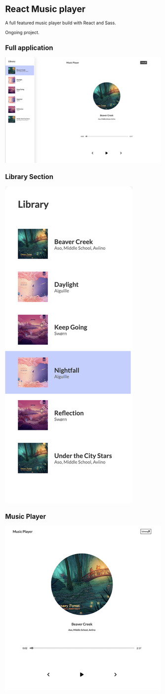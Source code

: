# React Music player

A full featured music player build with React and Sass.

Ongoing project.

## Full application

![Pic](https://raw.githubusercontent.com/healmasud/react-music-player/master/github-overview/full-app.png)

## Library Section

![Pic](https://raw.githubusercontent.com/healmasud/react-music-player/master/github-overview/library.png)

## Music Player

![Pic](https://raw.githubusercontent.com/healmasud/react-music-player/master/github-overview/player.png)
